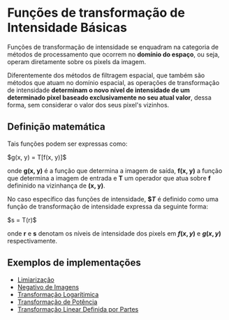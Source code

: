 # Funções de transformação de Intensidade Básicas

Funções de transformação de intensidade se enquadram na categoria de métodos de processamento que ocorrem no **domínio do espaço**, ou seja, operam diretamente sobre os pixels da imagem.

Diferentemente dos métodos de filtragem espacial, que também são métodos que atuam no domínio espacial, as operações de transformação de intensidade **determinam o novo nível de intensidade de um determinado pixel baseado exclusivamente no seu atual valor**, dessa forma, sem considerar o valor dos seus pixel's vizinhos.

## Definição matemática

Tais funções podem ser expressas como: 

<p> $g(x, y) = T[f(x, y)]$ </p>

onde **g(x, y)** é a função que determina a imagem de saída, **f(x, y)** a função que determina a imagem de entrada e **T** um operador que atua sobre **f** defininido na vizinhança de **(x, y)**.

No caso específico das funções de intensidade, **$$T$** é definido como uma função de transformação de intensidade expressa da seguinte forma:

</p> $s = T(r)$ </p>

onde **r** e **s** denotam os níveis de intensidade dos pixels em **$f(x, y)$** e **$g(x, y)$** respectivamente.

## Exemplos de implementações

* [Limiarização]()
* [Negativo de Imagens]()
* [Transformação Logarítimica]()
* [Transformação de Potência]()
* [Transformação Linear Definida por Partes](linearPorPartes)